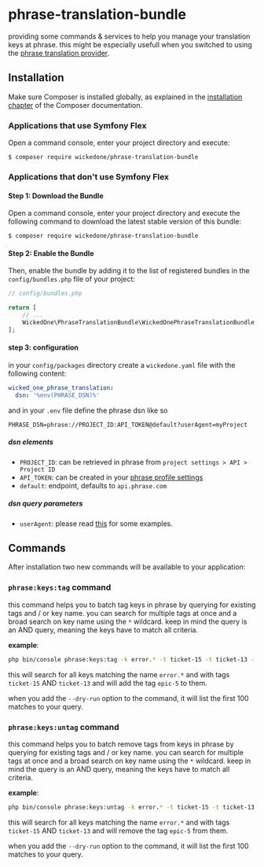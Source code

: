 # phrase-translation-bundle
providing some commands & services to help you manage your translation keys at phrase.
this might be especially usefull when you switched to using the [phrase translation provider](https://github.com/wickedOne/phrase-translation-provider).

## Installation

Make sure Composer is installed globally, as explained in the
[installation chapter](https://getcomposer.org/doc/00-intro.md)
of the Composer documentation.

### Applications that use Symfony Flex

Open a command console, enter your project directory and execute:

```console
$ composer require wickedone/phrase-translation-bundle
```

### Applications that don't use Symfony Flex

#### Step 1: Download the Bundle

Open a command console, enter your project directory and execute the
following command to download the latest stable version of this bundle:

```console
$ composer require wickedone/phrase-translation-bundle
```

#### Step 2: Enable the Bundle

Then, enable the bundle by adding it to the list of registered bundles
in the `config/bundles.php` file of your project:

```php
// config/bundles.php

return [
    // ...
    WickedOne\PhraseTranslationBundle\WickedOnePhraseTranslationBundle::class => ['all' => true],
];
```

#### step 3: configuration
in your `config/packages` directory create a `wickedone.yaml` file with the following content:
```yaml
wicked_one_phrase_translation:
  dsn: '%env(PHRASE_DSN)%'
```
and in your `.env` file define the phrase dsn like so
```dotenv
PHRASE_DSN=phrase://PROJECT_ID:API_TOKEN@default?userAgent=myProject
```

##### dsn elements
- `PROJECT_ID`: can be retrieved in phrase from `project settings > API > Project ID`
- `API_TOKEN`: can be created in your [phrase profile settings](https://app.phrase.com/settings/oauth_access_tokens)
- `default`: endpoint, defaults to `api.phrase.com`

##### dsn query parameters
- `userAgent`: please read [this](https://developers.phrase.com/api/#overview--identification-via-user-agent) for some examples.

## Commands

After installation two new commands will be available to your application:

### `phrase:keys:tag` command

this command helps you to batch tag keys in phrase by querying for existing tags and / or key name.
you can search for multiple tags at once and a broad search on key name using the `*` wildcard.
keep in mind the query is an AND query, meaning the keys have to match all criteria.

**example**:
```bash
php bin/console phrase:keys:tag -k error.* -t ticket-15 -t ticket-13 --tag epic-5
```
this will search for all keys matching the name `error.*` and with tags `ticket-15` AND `ticket-13` and will add the tag `epic-5` to them.

when you add the `--dry-run` option to the command, it will list the first 100 matches to your query.

### `phrase:keys:untag` command

this command helps you to batch remove tags from keys in phrase by querying for existing tags and / or key name.
you can search for multiple tags at once and a broad search on key name using the `*` wildcard.
keep in mind the query is an AND query, meaning the keys have to match all criteria.

**example**:
```bash
php bin/console phrase:keys:untag -k error.* -t ticket-15 -t ticket-13 --tag epic-5
```
this will search for all keys matching the name `error.*` and with tags `ticket-15` AND `ticket-13` and will remove the tag `epic-5` from them.

when you add the `--dry-run` option to the command, it will list the first 100 matches to your query.
